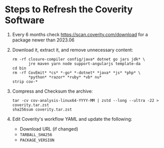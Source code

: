 # Steps to Refresh the Coverity Software

1. Every 6 months check <https://scan.coverity.com/download> for
   a package newer than 2023.06

2. Download it, extract it, and remove unnecessary content:

   ``` shell
   rm -rf closure-compiler config/java* dotnet go jars jdk* \
          jre maven yarn node support-angularjs template-da
   cd bin
   rm -rf CovEmit* *cs* *-go* *-dotnet* *java* *js* *php* \
          *python* *razor* *ruby* *vb* nu*
   strip cov-*
   ```

3. Compress and Checksum the archive:

   ``` shell
   tar -cv cov-analysis-linux64-YYYY-MM | zstd --long --ultra -22 > coverity.tar.zst
   sha256sum coverity.tar.zst
   ```

4. Edit Coverity's workflow YAML and update the following:
    - Download URL (if changed)
    - `TARBALL_SHA256`
    - `PACKAGE_VERSION`
